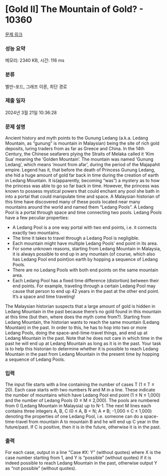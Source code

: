 # [Gold II] The Mountain of Gold? - 10360 

[문제 링크](https://www.acmicpc.net/problem/10360) 

### 성능 요약

메모리: 2340 KB, 시간: 116 ms

### 분류

벨만–포드, 그래프 이론, 최단 경로

### 제출 일자

2024년 3월 21일 10:36:28

### 문제 설명

<p>Ancient history and myth points to the Gunung Ledang (a.k.a. Ledang Mountain, as “gunung” is mountain in Malaysian) being the site of rich gold deposits, luring traders from as far as Greece and China. In the 14th Century, the Chinese seafarers plying the Straits of Melaka called it ‘Kim Sua’ meaning the ‘Golden Mountain’. The mountain was named ‘Gunung Ledang’, which means ‘mount from afar’, during the period of the Majapahit empire. Legend has it, that before the death of Princess Gunung Ledang, she hid a huge amount of gold far back in time during the creation of earth in Ledang Mountain. It is(apparently, becoming “was”) a mystery as to how the princess was able to go so far back in time. However, the princess was known to possess mystical powers that could enchant any pool she bath in into a portal that could manipulate time and space. A Malaysian historian of this time have discovered many of these pools located near many mountains around the world and named them “Ledang Pools”. A Ledang Pool is a portal through space and time connecting two pools. Ledang Pools have a few peculiar properties:</p>

<ul>
	<li>A Ledang Pool is a one way portal with two end points, i.e. it connects exactly two mountains.</li>
	<li>The time it takes to travel through a Ledang Pool is negligible.</li>
	<li>Each mountain might have multiple Ledang Pools’ end point in its area.</li>
	<li>For some unknown reasons, starting from Ledang Mountain in Malaysia, it is always possible to end up in any mountain (of course, which also has Ledang Pool end point)on earth by hopping a sequence of Ledang Pools.</li>
	<li>There are no Ledang Pools with both end points on the same mountain area.</li>
	<li>Each Ledang Pool has a fixed time difference (distortion) between their end points. For example, traveling through a certain Ledang Pool may cause that person to end up 42 years in the past at the other end point. It’s a space and time traveling!</li>
</ul>

<p>The Malaysian historian suspects that a large amount of gold is hidden in Ledang Mountain in the past because there’s no gold found in this mountain at this time (but then, where does the myth come from?). Starting from Ledang Mountain, the historian wants to reach the same mountain (Ledang Mountain) in the past. In order to this, he has to hop into two or more Ledang Pools, doing the space-and-time-travel things, and end up at Ledang Mountain in the past. Note that he does not care in which time in the past he will end up at Ledang Mountain as long as it is in the past. Your task is to help this historian to determine whether it is possible to reach Ledang Mountain in the past from Ledang Mountain in the present time by hopping a sequence of Ledang Pools.</p>

### 입력 

 <p>The input file starts with a line containing the number of cases T (1 ≤ T ≤ 20). Each case starts with two numbers N and M in a line. These indicate the number of mountains which have Ledang Pool end point (1 ≤ N ≤ 1,000) and the number of Ledang Pools (0 ≤ M ≤ 2,000). The pools are numbered from 0 (Ledang Mountain in Malaysia) up to N-1. The next M lines each contains three integers A, B, C (0 ≤ A, B < N; A ≠ B; -1,000 ≤ C ≤ 1,000) denoting the properties of one Ledang Pool, i.e. someone can do a space-time-travel from mountain A to mountain B and he will end up C year in the future/past. If C is positive, then it is in the future, otherwise it is in the past.</p>

### 출력 

 <p>For each case, output in a line "Case #X: Y" (without quotes) where X is the case number starting from 1, and Y is “possible” (without quotes) if it is indeed possible to reach Ledang Mountain in the past, otherwise output Y as “not possible” (without quotes).</p>

